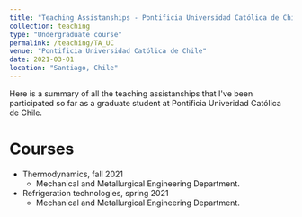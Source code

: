 ```yaml
---
title: "Teaching Assistanships - Pontificia Universidad Católica de Chile"
collection: teaching
type: "Undergraduate course"
permalink: /teaching/TA_UC
venue: "Pontificia Universidad Católica de Chile"
date: 2021-03-01
location: "Santiago, Chile"
---
```


Here is a summary of all the teaching assistanships that I've been participated so far as a graduate student at Pontificia Univeridad Católica de Chile.

Courses
======
* Thermodynamics, fall 2021
  * Mechanical and Metallurgical Engineering Department. 
* Refrigeration technologies, spring 2021
  * Mechanical and Metallurgical Engineering Department. 

